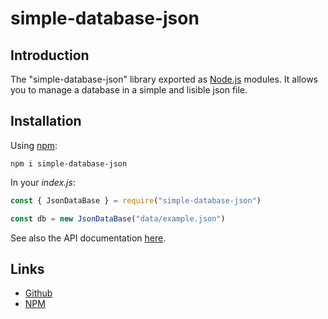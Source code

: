# simple-database-json

## Introduction

The "simple-database-json" library exported as [Node.js](https://nodejs.org/) modules. It allows you to manage a database in a simple and lisible json file.

## Installation

Using [npm](https://npmjs.com/):

```
npm i simple-database-json
```

In your *index.js*:
```js
const { JsonDataBase } = require("simple-database-json")

const db = new JsonDataBase("data/example.json")
```

See also the API documentation [here](https://github.com/LeTomium/simple-database-json/blob/master/API.md).

## Links
- [Github](https://github.com/LeTomium/simple-database-json)
- [NPM](https://www.npmjs.com/package/simple-database-json)
